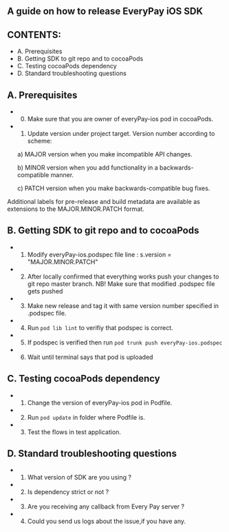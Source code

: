 ## A guide on how to release EveryPay iOS SDK
## CONTENTS:
- A. Prerequisites
- B. Getting SDK to git repo and to cocoaPods
- C. Testing cocoaPods dependency
- D. Standard troubleshooting questions


## A. Prerequisites
- 0) Make sure that you are owner of everyPay-ios pod in cocoaPods.
- 1) Update version under project target. Version number according to scheme:

    a)    MAJOR version when you make incompatible API changes.
    
    b)   MINOR version when you add functionality in a backwards-compatible manner.
    
    c)  PATCH version when you make backwards-compatible bug fixes.
    
Additional labels for pre-release and build metadata are available as extensions to the MAJOR.MINOR.PATCH format.


## B. Getting SDK to git repo and to cocoaPods
- 1) Modify everyPay-ios.podspec file line : s.version = "MAJOR.MINOR.PATCH"
- 2) After locally confirmed that everything works push your changes to git repo master branch. NB! Make sure that modified .podspec file gets pushed
- 3) Make new release and tag it with same version number specified in .podspec file.
- 4) Run `pod lib lint` to verifiy that podspec is correct.
- 5) If podspec is verified then run `pod trunk push everyPay-ios.podspec`
- 6) Wait until terminal says that pod is uploaded


## C. Testing cocoaPods dependency
- 1) Change the version of everyPay-ios pod in Podfile.
- 2) Run `pod update` in folder where Podfile is.
- 3) Test the flows in test application.

## D. Standard troubleshooting questions

- 1) What version of SDK are you using ? 
- 2) Is dependency strict or not ? 
- 3) Are you receiving any callback from Every Pay server ?
- 4) Could you send us logs about the issue,if you have any.
